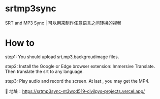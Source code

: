 # srtmp3sync
SRT and MP3 Sync | 可以用来制作任意语言之间转换的视频

# How to 

step1: You should upload srt,mp3,backgroudimage files.

step2: Install the Google or Edge browser extension: Immersive Translate.
      Then translate the srt to any language.

step3: Play audio and record the screen. At last , you may get the MP4.




👀 地址：https://srtmp3sync-nt3wcd519-civilpys-projects.vercel.app/
